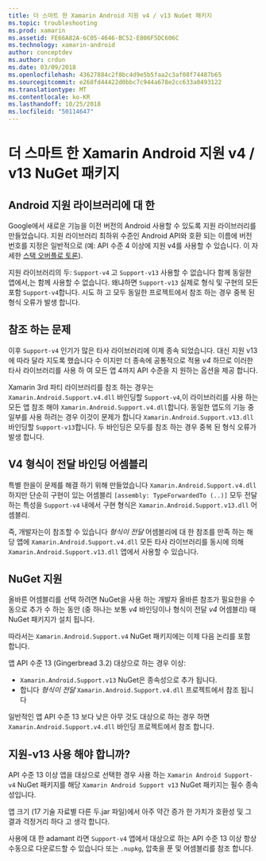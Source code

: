 ```yaml
---
title: 더 스마트 한 Xamarin Android 지원 v4 / v13 NuGet 패키지
ms.topic: troubleshooting
ms.prod: xamarin
ms.assetid: FE66A82A-6C05-4646-BC52-E806F5DC606C
ms.technology: xamarin-android
author: conceptdev
ms.author: crdun
ms.date: 03/09/2018
ms.openlocfilehash: 43627884c2f8bc4d9e5b5faa2c3af08f74487b65
ms.sourcegitcommit: e268fd44422d0bbc7c944a678e2cc633a0493122
ms.translationtype: MT
ms.contentlocale: ko-KR
ms.lasthandoff: 10/25/2018
ms.locfileid: "50114647"
---
```

# <a name="smarter-xamarin-android-support-v4--v13-nuget-packages"></a>더 스마트 한 Xamarin Android 지원 v4 / v13 NuGet 패키지

## <a name="about-the-android-support-libraries"></a>Android 지원 라이브러리에 대 한

Google에서 새로운 기능을 이전 버전의 Android 사용할 수 있도록 지원 라이브러리를 만들었습니다. 지원 라이브러리 최하위 수준인 Android API와 호환 되는 이름에 버전 번호를 지정은 일반적으로 (예: API 수준 4 이상에 지원 v4를 사용할 수 있습니다. 이 자세한 [스택 오버플로 토론](http://stackoverflow.com/questions/9926403/android-support-package-compatibility-library-use-v4-or-v13)). 

지원 라이브러리의 두: `Support-v4` 고 `Support-v13` 사용할 수 없습니다 함께 동일한 앱에서,는 함께 사용할 수 없습니다. 왜냐하면 `Support-v13` 실제로 형식 및 구현의 모든 포함 `Support-v4`합니다. 시도 하 고 모두 동일한 프로젝트에서 참조 하는 경우 중복 된 형식 오류가 발생 합니다.

## <a name="problems-with-referencing"></a>참조 하는 문제

이후 `Support-v4` 인기가 많은 타사 라이브러리에 이제 종속 되었습니다. 대신 지원 v13에 따라 달라 지도록 했습니다 수 이지만 더 종속에 공통적으로 적용 _v4_ 하므로 이러한 타사 라이브러리를 사용 하 여 모든 앱 4까지 API 수준을 지 원하는 옵션을 제공 합니다.

Xamarin 3rd 파티 라이브러리를 참조 하는 경우는 `Xamarin.Android.Support.v4.dll` 바인딩할 `Support-v4`,이 라이브러리를 사용 하는 모든 앱 참조 해야 `Xamarin.Android.Support.v4.dll`합니다. 동일한 앱도의 기능 중 일부를 사용 하려는 경우 이것이 문제가 합니다 `Xamarin.Android.Support.v13.dll` 바인딩할 `Support-v13`합니다. 두 바인딩은 모두를 참조 하는 경우 중복 된 형식 오류가 발생 합니다.

## <a name="type-forwarded-v4-binding-assembly"></a>V4 형식이 전달 바인딩 어셈블리

특별 한을이 문제를 해결 하기 위해 만들었습니다 `Xamarin.Android.Support.v4.dll` 하지만 단순히 구현이 있는 어셈블리 `[assembly: TypeForwardedTo (..)]` 모두 전달 하는 특성을 `Support-v4` 내에서 구현 형식은 `Xamarin.Android.Support.v13.dll` 어셈블리.

즉, 개발자는이 참조할 수 있습니다 _형식이 전달_ 어셈블리에 대 한 참조를 만족 하는 해당 앱에 `Xamarin.Android.Support.v4.dll` 모든 타사 라이브러리를 동시에 의해 `Xamarin.Android.Support.v13.dll` 앱에서 사용할 수 있습니다.

## <a name="nuget-assistance"></a>NuGet 지원

올바른 어셈블리를 선택 하려면 NuGet을 사용 하는 개발자 올바른 참조가 필요한을 수동으로 추가 수 하는 동안 (중 하나는 보통 _v4_ 바인딩이나 형식이 전달 _v4_ 어셈블리) 때 NuGet 패키지가 설치 됩니다.

따라서는 `Xamarin.Android.Support.v4` NuGet 패키지에는 이제 다음 논리를 포함 합니다.

앱 API 수준 13 (Gingerbread 3.2) 대상으로 하는 경우 이상:

*   `Xamarin.Android.Support.v13` NuGet은 종속성으로 추가 됩니다.
*   합니다 _형식이 전달_ `Xamarin.Android.Support.v4.dll` 프로젝트에서 참조 됩니다

일반적인 앱 API 수준 13 보다 낮은 아무 것도 대상으로 하는 경우 하면 `Xamarin.Android.Support.v4.dll` 바인딩 프로젝트에서 참조 합니다.

## <a name="do-i-have-to-use-support-v13"></a>지원-v13 사용 해야 합니까?

API 수준 13 이상 앱을 대상으로 선택한 경우 사용 하는 `Xamarin Android Support-v4` NuGet 패키지를 해당 `Xamarin Android Support v13` NuGet 패키지는 필수 종속성입니다.

앱 크기 (17 기술 자료별 다른 두.jar 파일)에서 아주 약간 증가 한 가치가 호환성 및 그 결과 걱정거리 하다 고 생각 합니다.

사용에 대 한 adamant 라면 `Support-v4` 앱에서 대상으로 하는 API 수준 13 이상 항상 수동으로 다운로드할 수 있습니다 또는 `.nupkg`, 압축을 푼 및 어셈블리를 참조 합니다.
